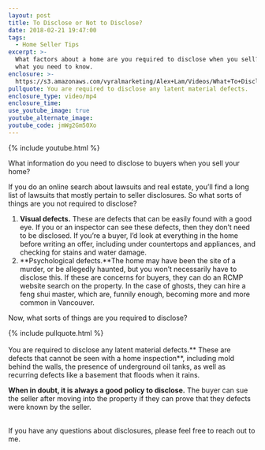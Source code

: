 ```yaml
---
layout: post
title: To Disclose or Not to Disclose?
date: 2018-02-21 19:47:00
tags:
  - Home Seller Tips
excerpt: >-
  What factors about a home are you required to disclose when you sell? Here’s
  what you need to know.
enclosure: >-
  https://s3.amazonaws.com/vyralmarketing/Alex+Lam/Videos/What+To+Disclose+When+Selling+-+Vancouver+Real+Estate+Agent.mp4
pullquote: You are required to disclose any latent material defects.
enclosure_type: video/mp4
enclosure_time:
use_youtube_image: true
youtube_alternate_image:
youtube_code: jmWg2Gm50Xo
---
```


{% include youtube.html %}

What information do you need to disclose to buyers when you sell your home?

If you do an online search about lawsuits and real estate, you’ll find a long list of lawsuits that mostly pertain to seller disclosures. So what sorts of things are you not required to disclose?

1. **Visual defects.** These are defects that can be easily found with a good eye. If you or an inspector can see these defects, then they don’t need to be disclosed. If you’re a buyer, I’d look at everything in the home before writing an offer, including under countertops and appliances, and checking for stains and water damage.
2. **Psychological defects.**The home may have been the site of a murder, or be allegedly haunted, but you won’t necessarily have to disclose this. If these are concerns for buyers, they can do an RCMP website search on the property. In the case of ghosts, they can hire a feng shui master, which are, funnily enough, becoming more and more common in Vancouver.

Now, what sorts of things are you required to disclose?

{% include pullquote.html %}<br><br>You are required to disclose any latent material defects.** These are defects that cannot be seen with a home inspection**, including mold behind the walls, the presence of underground oil tanks, as well as recurring defects like a basement that floods when it rains.

**When in doubt, it is always a good policy to disclose.** The buyer can sue the seller after moving into the property if they can prove that they defects were known by the seller.

<br>If you have any questions about disclosures, please feel free to reach out to me.<br>&nbsp;